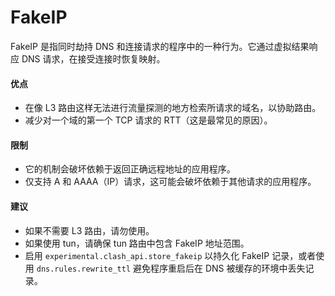 # FakeIP

FakeIP 是指同时劫持 DNS 和连接请求的程序中的一种行为。它通过虚拟结果响应 DNS 请求，在接受连接时恢复映射。

#### 优点

* 在像 L3 路由这样无法进行流量探测的地方检索所请求的域名，以协助路由。
* 减少对一个域的第一个 TCP 请求的 RTT（这是最常见的原因）。

#### 限制

* 它的机制会破坏依赖于返回正确远程地址的应用程序。
* 仅支持 A 和 AAAA（IP）请求，这可能会破坏依赖于其他请求的应用程序。

#### 建议

* 如果不需要 L3 路由，请勿使用。
* 如果使用 tun，请确保 tun 路由中包含 FakeIP 地址范围。
* 启用 `experimental.clash_api.store_fakeip` 以持久化 FakeIP 记录，或者使用 `dns.rules.rewrite_ttl` 避免程序重启后在 DNS 被缓存的环境中丢失记录。
